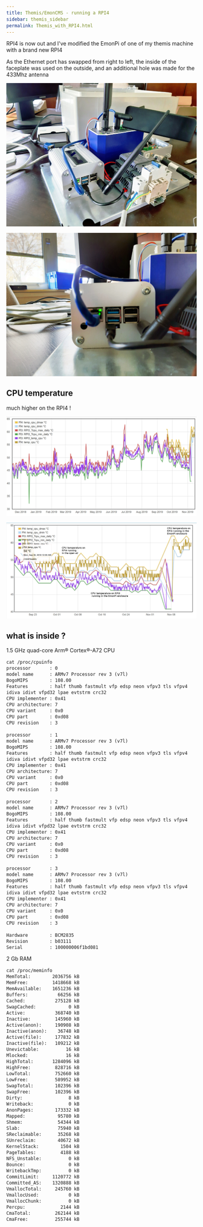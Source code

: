 ```yaml
---
title: Themis/EmonCMS - running a RPI4
sidebar: themis_sidebar
permalink: Themis_with_RPI4.html
---
```



RPI4 is now out and I've modified the EmonPi of one of my themis machine with a brand new RPI4

As the Ethernet port has swapped from right to left, the inside of the faceplate was used on the outside, and an additional hole was made for the 433Mhz antenna

![full_view](RPI4_full_view_small.jpg)

![close_up](RPI4_close_up_small.jpg)

## CPU temperature

much higher on the RPI4 !

![year](CPU_temp_full_year.jpg)

![zoom](CPU_temp_zoom.jpg)

## what is inside ?

1.5 GHz quad-core Arm® Cortex®-A72 CPU
```
cat /proc/cpuinfo
processor       : 0
model name      : ARMv7 Processor rev 3 (v7l)
BogoMIPS        : 108.00
Features        : half thumb fastmult vfp edsp neon vfpv3 tls vfpv4 idiva idivt vfpd32 lpae evtstrm crc32
CPU implementer : 0x41
CPU architecture: 7
CPU variant     : 0x0
CPU part        : 0xd08
CPU revision    : 3

processor       : 1
model name      : ARMv7 Processor rev 3 (v7l)
BogoMIPS        : 108.00
Features        : half thumb fastmult vfp edsp neon vfpv3 tls vfpv4 idiva idivt vfpd32 lpae evtstrm crc32
CPU implementer : 0x41
CPU architecture: 7
CPU variant     : 0x0
CPU part        : 0xd08
CPU revision    : 3

processor       : 2
model name      : ARMv7 Processor rev 3 (v7l)
BogoMIPS        : 108.00
Features        : half thumb fastmult vfp edsp neon vfpv3 tls vfpv4 idiva idivt vfpd32 lpae evtstrm crc32
CPU implementer : 0x41
CPU architecture: 7
CPU variant     : 0x0
CPU part        : 0xd08
CPU revision    : 3

processor       : 3
model name      : ARMv7 Processor rev 3 (v7l)
BogoMIPS        : 108.00
Features        : half thumb fastmult vfp edsp neon vfpv3 tls vfpv4 idiva idivt vfpd32 lpae evtstrm crc32
CPU implementer : 0x41
CPU architecture: 7
CPU variant     : 0x0
CPU part        : 0xd08
CPU revision    : 3

Hardware        : BCM2835
Revision        : b03111
Serial          : 100000006f1bd081
```
2 Gb RAM

```
cat /proc/meminfo
MemTotal:        2036756 kB
MemFree:         1418668 kB
MemAvailable:    1651236 kB
Buffers:           66256 kB
Cached:           275128 kB
SwapCached:            0 kB
Active:           368740 kB
Inactive:         145960 kB
Active(anon):     190908 kB
Inactive(anon):    36748 kB
Active(file):     177832 kB
Inactive(file):   109212 kB
Unevictable:          16 kB
Mlocked:              16 kB
HighTotal:       1284096 kB
HighFree:         828716 kB
LowTotal:         752660 kB
LowFree:          589952 kB
SwapTotal:        102396 kB
SwapFree:         102396 kB
Dirty:                 8 kB
Writeback:             0 kB
AnonPages:        173332 kB
Mapped:            95780 kB
Shmem:             54344 kB
Slab:              75940 kB
SReclaimable:      35268 kB
SUnreclaim:        40672 kB
KernelStack:        1504 kB
PageTables:         4188 kB
NFS_Unstable:          0 kB
Bounce:                0 kB
WritebackTmp:          0 kB
CommitLimit:     1120772 kB
Committed_AS:    1320888 kB
VmallocTotal:     245760 kB
VmallocUsed:           0 kB
VmallocChunk:          0 kB
Percpu:             2144 kB
CmaTotal:         262144 kB
CmaFree:          255744 kB
```
